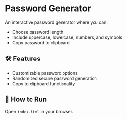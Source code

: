 # Password Generator

An interactive password generator where you can:
- Choose password length
- Include uppercase, lowercase, numbers, and symbols
- Copy password to clipboard

## 🛠️ Features
- Customizable password options
- Randomized secure password generation
- Copy to clipboard functionality

## 🚀 How to Run
Open `index.html` in your browser.